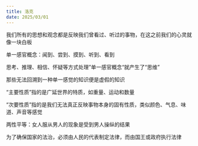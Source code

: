 ```yaml
---
title: 洛克
date: 2025/03/01
---
```


我们所有的思想和观念都是反映我们曾看过、听过的事物，在这之前我们的心灵就像一块白板

单一感官概念：闻到、尝到、摸到、听到、看到

思考、推理、相信、怀疑等方式处理”单一感官概念“就产生了“思维”

那些无法回溯到一种单一感觉的知识便是虚假的知识

“主要性质”指的是广延世界的特质，如重量、运动和数量

“次要性质”指的是我们无法真正反映事物本身的固有性质，类似颜色、气息、味道、声音等感觉

两性平等：女人服从男人的现象是受到男人操纵的结果

为了确保国家的法治，必须由人民的代表制定法律，而由国王或政府执行法律